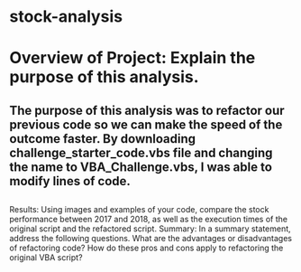 # stock-analysis

# Overview of Project: Explain the purpose of this analysis.
## The purpose of this analysis was to refactor our previous code so we can make the speed of the outcome faster.  By downloading **challenge_starter_code.vbs** file and changing the name to **VBA_Challenge.vbs**, I was able to modify lines of code.  

## 


Results: Using images and examples of your code, compare the stock performance between 2017 and 2018, as well as the execution times of the original script and the refactored script.
Summary: In a summary statement, address the following questions.
What are the advantages or disadvantages of refactoring code?
How do these pros and cons apply to refactoring the original VBA script?
